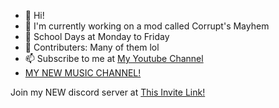 - 👋 Hi!
- 👀 I'm currently working on a mod called Corrupt's Mayhem
- 🌱 School Days at Monday to Friday
- 💞️ Contributers: Many of them lol
- 📫 Subscribe to me at [My Youtube Channel](https://www.youtube.com/c/someguywholikesfnf/featured)
- [MY NEW MUSIC CHANNEL!](https://www.youtube.com/@VE-Official)

Join my NEW discord server at [This Invite Link!](https://discord.gg/UYEDCnHfHn)
